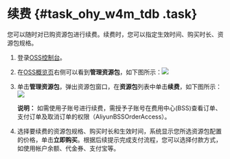 # 续费 {#task_ohy_w4m_tdb .task}

您可以随时对已购资源包进行续费。续费时，您可以指定生效时间、购买时长、资源包规格。

1.  登录[OSS控制台](https://oss.console.aliyun.com/)。
2.  在[OSS概览页](https://oss.console.aliyun.com/index#/)右侧可以看到**管理资源包**，如下图所示：![](http://static-aliyun-doc.oss-cn-hangzhou.aliyuncs.com/assets/img/4325/1558502781881_zh-CN.png)


3.  单击**管理资源包**，弹出资源包窗口，在**资源包**列表中单击**续费**，如下图所示：![](http://static-aliyun-doc.oss-cn-hangzhou.aliyuncs.com/assets/img/4325/1558502781903_zh-CN.png) 

    **说明：** 如需使用子账号进行续费，需授予子账号在费用中心\(BSS\)查看订单、支付订单及取消订单的权限（AliyunBSSOrderAccess）。

4.  选择要续费的资源包规格、购买时长和生效时间，系统显示您所选资源包配置的价格，单击**立即购买**。根据后续提示完成支付流程，您可以选择付款方式，如使用帐户余额、代金券、支付宝等。

